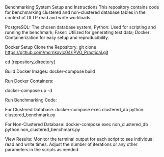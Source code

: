Benchmarking System Setup and Instructions
This repository contains code for benchmarking clustered and non-clustered database tables in the context of OLTP read and write workloads.

PostgreSQL: The chosen database system;
Python: Used for scripting and running the benchmark;
Faker: Utilized for generating test data;
Docker: Containerization for easy setup and reproducibility.

Docker Setup
Clone the Repository:
git clone https://github.com/mcrnkovic04/IPVO_Practical.git

cd [repository_directory]

Build Docker Images:
docker-compose build

Run Docker Containers:

docker-compose up -d

Run Benchmarking Code:

For Clustered Database:
docker-compose exec clustered_db python clustered_benchmark.py

For Non-Clustered Database:
docker-compose exec non_clustered_db python non_clustered_benchmark.py

View Results:
Monitor the terminal output for each script to see individual read and write times.
Adjust the number of iterations or any other parameters in the scripts as needed.

